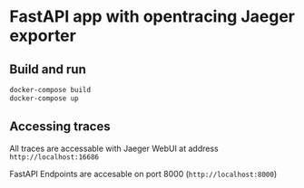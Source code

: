 # FastAPI app with opentracing Jaeger exporter

## Build and run

```bash
docker-compose build
docker-compose up
```

## Accessing traces

All traces are accessable with Jaeger WebUI at address `http://localhost:16686`

FastAPI Endpoints are accesable on port 8000 (`http://localhost:8000`)
